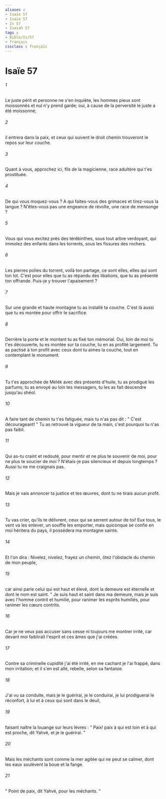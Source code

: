 ```yaml
---
aliases : 
- Isaïe 57
- Isaïe 57
- Is 57
- Isaiah 57
tags : 
- Bible/Is/57
- français
cssclass : français
---
```


# Isaïe 57

###### 1
Le juste périt et personne ne s'en inquiète, les hommes pieux sont moissonnés et nul n'y prend garde; oui, à cause de la perversité le juste a été moissonné; 
###### 2
il entrera dans la paix, et ceux qui suivent le droit chemin trouveront le repos sur leur couche. 
###### 3
Quant à vous, approchez ici, fils de la magicienne, race adultère qui t'es prostituée. 
###### 4
De qui vous moquez-vous ? A qui faites-vous des grimaces et tirez-vous la langue ? N'êtes-vous pas une engeance de révolte, une race de mensonge ? 
###### 5
Vous qui vous excitez près des térébinthes, sous tout arbre verdoyant, qui immolez des enfants dans les torrents, sous les fissures des rochers. 
###### 6
Les pierres polies du torrent, voilà ton partage, ce sont elles, elles qui sont ton lot. C'est pour elles que tu as répandu des libations, que tu as présenté ton offrande. Puis-je y trouver l'apaisement ? 
###### 7
Sur une grande et haute montagne tu as installé ta couche. C'est là aussi que tu es montée pour offrir le sacrifice. 
###### 8
Derrière la porte et le montant tu as fixé ton mémorial. Oui, loin de moi tu t'es découverte, tu es montée sur ta couche, tu en as profité largement. Tu as pactisé à ton profit avec ceux dont tu aimes la couche, tout en contemplant le monument. 
###### 9
Tu t'es approchée de Mèlèk avec des présents d'huile, tu as prodigué les parfums; tu as envoyé au loin tes messagers, tu les as fait descendre jusqu'au shéol. 
###### 10
A faire tant de chemin tu t'es fatiguée, mais tu n'as pas dit : " C'est décourageant! " Tu as retrouvé la vigueur de ta main, c'est pourquoi tu n'as pas faibli. 
###### 11
Qui as-tu craint et redouté, pour mentir et ne plus te souvenir de moi, pour ne plus te soucier de moi ? N'étais-je pas silencieux et depuis longtemps ? Aussi tu ne me craignais pas. 
###### 12
Mais je vais annoncer ta justice et tes œuvres, dont tu ne tirais aucun profit. 
###### 13
Tu vas crier, qu'ils te délivrent, ceux qui se serrent autour de toi! Eux tous, le vent va les enlever, un souffle les emporter, mais quiconque se confie en moi héritera du pays, il possédera ma montagne sainte. 
###### 14
Et l'on dira : Nivelez, nivelez, frayez un chemin, ôtez l'obstacle du chemin de mon peuple, 
###### 15
car ainsi parle celui qui est haut et élevé, dont la demeure est éternelle et dont le nom est saint. " Je suis haut et saint dans ma demeure, mais je suis avec l'homme contrit et humilié, pour ranimer les esprits humiliés, pour ranimer les cœurs contrits. 
###### 16
Car je ne veux pas accuser sans cesse ni toujours me montrer irrité, car devant moi faiblirait l'esprit et ces âmes que j'ai créées. 
###### 17
Contre sa criminelle cupidité j'ai été irrité, en me cachant je l'ai frappé, dans mon irritation; et il s'en est allé, rebelle, selon sa fantaisie. 
###### 18
J'ai vu sa conduite, mais je le guérirai, je le conduirai, je lui prodiguerai le réconfort, à lui et à ceux qui sont dans le deuil, 
###### 19
faisant naître la louange sur leurs lèvres : " Paix! paix à qui est loin et à qui est proche, dit Yahvé, et je le guérirai. " 
###### 20
Mais les méchants sont comme la mer agitée qui ne peut se calmer, dont les eaux soulèvent la boue et la fange. 
###### 21
" Point de paix, dit Yahvé, pour les méchants. " 

